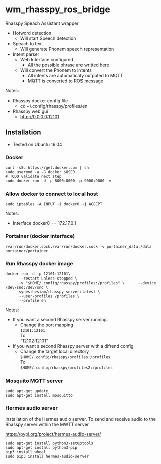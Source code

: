 # wm_rhasspy_ros_bridge
Rhasspy Speach Assistant wrapper
* Hotword detection
    * Will start Speech detection
* Speach to text
    * Will generate Phonem speech representation
* Intent parser
    * Web Interface configured
        * All the possible phrase are writted here
    * Will convert the Phonem to intents
        * All intents are automaticaly outputed to MQTT
        * MQTT is converted to ROS message 

Notes:
* Rhasspy docker config file
  * cd ~/.config/rhasspy/profiles/en
* Rhasspy web gui
  * http://0.0.0.0:12101
    
    
## Installation
- Tested on Ubuntu 16.04
### Docker
```
curl -sSL https://get.docker.com | sh 
sudo usermod -a -G docker $USER
# TODO validate next step
sudo docker run -d -p 8000:8000 -p 9000:9000 -v   
```
### Allow docker to connect to local host
```
sudo iptables -A INPUT -i docker0 -j ACCEPT
```
Notes:
* Interface docker0 == 172.17.0.1
### Portainer (docker interface)
```
/var/run/docker.sock:/var/run/docker.sock -v portainer_data:/data portainer/portainer
```
### Run Rhasspy docker image
```
docker run -d -p 12101:12101\
      --restart unless-stopped \
      -v "$HOME/.config/rhasspy/profiles:/profiles" \      --device /dev/snd:/dev/snd \
      synesthesiam/rhasspy-server:latest \
      --user-profiles /profiles \
      --profile en
```
Notes:
- If you want a second Rhasspy server running.
    - Change the port mapping \
    `12101:12101` \
    To \
    "12102:12101"
- If you want a second Rhasspy server with a difrend config
    - Change the target local directory \
    `$HOME/.config/rhasspy/profiles:/profiles` \
    To \
    `$HOME/.config/rhasspy/profiles2:/profiles`
  
### Mosquito MQTT server
```
sudo apt-get update
sudo apt-get install mosquitto
```
### Hermes audio server
Installation of the Hermes audio server.
To send and receive audio to the Rhasspy server within the MWTT server

https://pypi.org/project/hermes-audio-server/
```
sudo apt-get install python3-setuptools
sudo apt-get install python3-pip
pip3 install wheel
sudo pip3 install hermes-audio-server
```
